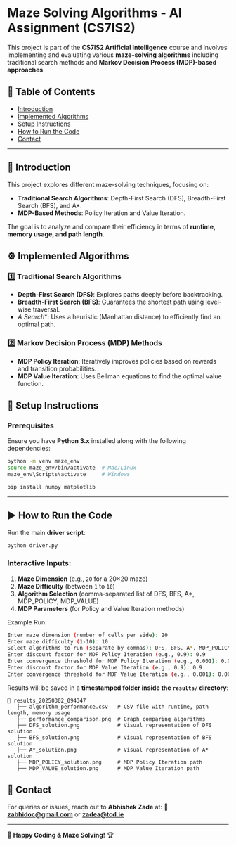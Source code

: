 # Maze Solving Algorithms - AI Assignment (CS7IS2)

This project is part of the **CS7IS2 Artificial Intelligence** course and involves implementing and evaluating various **maze-solving algorithms** including traditional search methods and **Markov Decision Process (MDP)-based approaches**.

## 📌 Table of Contents
- [Introduction](#introduction)
- [Implemented Algorithms](#implemented-algorithms)
- [Setup Instructions](#setup-instructions)
- [How to Run the Code](#how-to-run-the-code)
- [Contact](#contact)

---

## 📖 Introduction
This project explores different maze-solving techniques, focusing on:
- **Traditional Search Algorithms**: Depth-First Search (DFS), Breadth-First Search (BFS), and A*.
- **MDP-Based Methods**: Policy Iteration and Value Iteration.

The goal is to analyze and compare their efficiency in terms of **runtime, memory usage, and path length**.

## ⚙️ Implemented Algorithms
### 1️⃣ **Traditional Search Algorithms**
- **Depth-First Search (DFS)**: Explores paths deeply before backtracking.
- **Breadth-First Search (BFS)**: Guarantees the shortest path using level-wise traversal.
- **A* Search**: Uses a heuristic (Manhattan distance) to efficiently find an optimal path.

### 2️⃣ **Markov Decision Process (MDP) Methods**
- **MDP Policy Iteration**: Iteratively improves policies based on rewards and transition probabilities.
- **MDP Value Iteration**: Uses Bellman equations to find the optimal value function.


## 🔧 Setup Instructions
### Prerequisites
Ensure you have **Python 3.x** installed along with the following dependencies:
```sh
python -m venv maze_env
source maze_env/bin/activate  # Mac/Linux
maze_env\Scripts\activate     # Windows
```

```sh
pip install numpy matplotlib
```

---

## ▶️ How to Run the Code
Run the main **driver script**:
```sh
python driver.py
```
### Interactive Inputs:
1. **Maze Dimension** (e.g., `20` for a 20×20 maze)
2. **Maze Difficulty** (between `1` to `10`)
3. **Algorithm Selection** (comma-separated list of DFS, BFS, A*, MDP_POLICY, MDP_VALUE)
4. **MDP Parameters** (for Policy and Value Iteration methods)

Example Run:
```sh
Enter maze dimension (number of cells per side): 20
Enter maze difficulty (1-10): 10
Select algorithms to run (separate by commas): DFS, BFS, A*, MDP_POLICY, MDP_VALUE
Enter discount factor for MDP Policy Iteration (e.g., 0.9): 0.9
Enter convergence threshold for MDP Policy Iteration (e.g., 0.001): 0.001
Enter discount factor for MDP Value Iteration (e.g., 0.9): 0.9
Enter convergence threshold for MDP Value Iteration (e.g., 0.001): 0.001
```

Results will be saved in a **timestamped folder inside the `results/` directory**:
```
📂 results_20250302_094347
   ├── algorithm_performance.csv   # CSV file with runtime, path length, memory usage
   ├── performance_comparison.png  # Graph comparing algorithms
   ├── DFS_solution.png            # Visual representation of DFS solution
   ├── BFS_solution.png            # Visual representation of BFS solution
   ├── A*_solution.png             # Visual representation of A* solution
   ├── MDP_POLICY_solution.png     # MDP Policy Iteration path
   ├── MDP_VALUE_solution.png      # MDP Value Iteration path
```

## 📌 Contact
For queries or issues, reach out to **Abhishek Zade** at:
📧 **zabhidoc@gmail.com** or **zadea@tcd.ie**

---

🚀 **Happy Coding & Maze Solving!** 🏆

